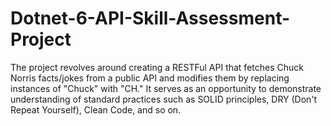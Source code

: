 # Dotnet-6-API-Skill-Assessment-Project
The project revolves around creating a RESTFul API that fetches Chuck Norris facts/jokes from a public API and modifies them by replacing instances of "Chuck" with "CH."  It serves as an opportunity to demonstrate understanding of standard practices such as SOLID principles, DRY (Don't Repeat Yourself), Clean Code, and so on.
